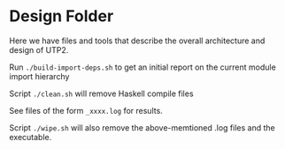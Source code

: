 # Design Folder

Here we have files and tools that describe the overall architecture and design of UTP2.

Run `./build-import-deps.sh` to get an initial report on the current module import hierarchy

Script `./clean.sh` will remove Haskell compile files

See files of the form `_xxxx.log` for results.

Script `./wipe.sh` will also remove the above-memtioned .log files and the executable.